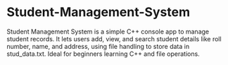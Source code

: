 # Student-Management-System
Student Management System is a simple C++ console app to manage student records. It lets users add, view, and search student details like roll number, name, and address, using file handling to store data in stud_data.txt. Ideal for beginners learning C++ and file operations.
